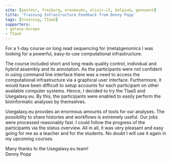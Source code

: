 ```yaml
---
site: [pasteur, freiburg, erasmusmc, elixir-it, belgium, genouest]
title: 'Training Infrastructure Feedback from Denny Popp'
tags: [training, TIaaS]
supporters:
- galaxy-europe
- TIaaS
---
```


For a 1-day course on long read sequencing for (meta)genomics I was looking for a powerful, easy-to-use computational infrastructure. 

The course included short and long reads quality control, individual and hybrid assembly and its annotation. 
As the participants were not confident in using command line interface there was a need to access the computational infrastructure via a graphical user interface. Furthermore, it would have been difficult to setup accounts for each participant on other available computer systems. Hence, I decided to try the TIaaS and Usegalaxy.eu. By this, the participants were enabled to easily perform the bioinformatic analyses by themselves. 

Usegalaxy.eu provides an enormous amounts of tools for our analyses. The possibility to share histories and workflows is extremely useful. Our jobs were processed reasonably fast. I could follow the progress of the participants via the status overview. All in all, it was very pleasant and easy going for me as a teacher and for the students. 
No doubt I will use it again in my upcoming courses. 

Many thanks to the Usegalaxy.eu team!  
Denny Popp 

